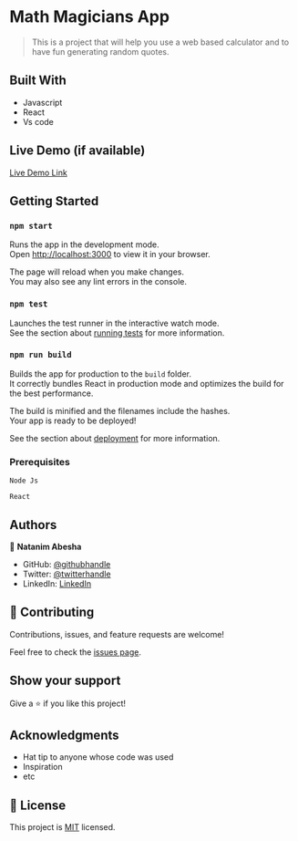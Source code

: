 # Math Magicians App

> This is a project that will help you use a web based calculator and to have fun generating random quotes.


## Built With

- Javascript
- React
- Vs code

## Live Demo (if available)

[Live Demo Link](https://livedemo.com)


## Getting Started

### `npm start`

Runs the app in the development mode.\
Open [http://localhost:3000](http://localhost:3000) to view it in your browser.

The page will reload when you make changes.\
You may also see any lint errors in the console.

### `npm test`

Launches the test runner in the interactive watch mode.\
See the section about [running tests](https://facebook.github.io/create-react-app/docs/running-tests) for more information.

### `npm run build`

Builds the app for production to the `build` folder.\
It correctly bundles React in production mode and optimizes the build for the best performance.

The build is minified and the filenames include the hashes.\
Your app is ready to be deployed!

See the section about [deployment](https://facebook.github.io/create-react-app/docs/deployment) for more information.

### Prerequisites
```
Node Js
```

```
React
```



## Authors

👤 **Natanim Abesha**

- GitHub: [@githubhandle](https://github.com/NatanimA)
- Twitter: [@twitterhandle](https://twitter.com/Natanim_)
- LinkedIn: [LinkedIn](https://www.linkedin.com/in/natanim-abesha-04a39823a/)


## 🤝 Contributing

Contributions, issues, and feature requests are welcome!

Feel free to check the [issues page](../../issues/).

## Show your support

Give a ⭐️ if you like this project!

## Acknowledgments

- Hat tip to anyone whose code was used
- Inspiration
- etc

## 📝 License

This project is [MIT](./LICENSE) licensed.
